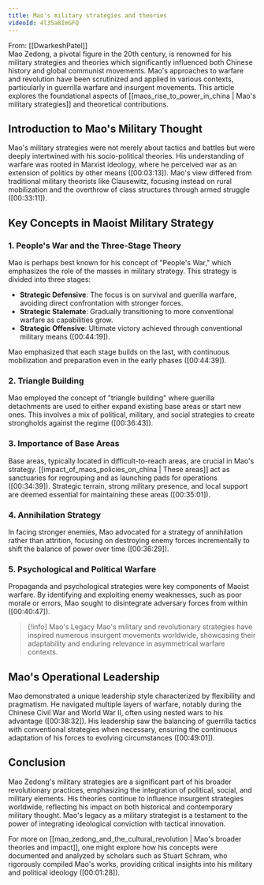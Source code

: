 ```yaml
---
title: Mao's military strategies and theories
videoId: 4l3Sa8ImGFQ
---
```


From: [[DwarkeshPatel]] <br/> 
Mao Zedong, a pivotal figure in the 20th century, is renowned for his military strategies and theories which significantly influenced both Chinese history and global communist movements. Mao's approaches to warfare and revolution have been scrutinized and applied in various contexts, particularly in guerrilla warfare and insurgent movements. This article explores the foundational aspects of [[maos_rise_to_power_in_china | Mao's military strategies]] and theoretical contributions.

## Introduction to Mao's Military Thought

Mao's military strategies were not merely about tactics and battles but were deeply intertwined with his socio-political theories. His understanding of warfare was rooted in Marxist ideology, where he perceived war as an extension of politics by other means ([00:03:13]). Mao's view differed from traditional military theorists like Clausewitz, focusing instead on rural mobilization and the overthrow of class structures through armed struggle ([00:33:11]).

## Key Concepts in Maoist Military Strategy

### 1. People's War and the Three-Stage Theory

Mao is perhaps best known for his concept of "People's War," which emphasizes the role of the masses in military strategy. This strategy is divided into three stages:

- **Strategic Defensive**: The focus is on survival and guerilla warfare, avoiding direct confrontation with stronger forces.
- **Strategic Stalemate**: Gradually transitioning to more conventional warfare as capabilities grow.
- **Strategic Offensive**: Ultimate victory achieved through conventional military means ([00:44:19]).

Mao emphasized that each stage builds on the last, with continuous mobilization and preparation even in the early phases ([00:44:39]).

### 2. Triangle Building

Mao employed the concept of "triangle building" where guerilla detachments are used to either expand existing base areas or start new ones. This involves a mix of political, military, and social strategies to create strongholds against the regime ([00:36:43]).

### 3. Importance of Base Areas

Base areas, typically located in difficult-to-reach areas, are crucial in Mao's strategy. [[impact_of_maos_policies_on_china | These areas]] act as sanctuaries for regrouping and as launching pads for operations ([00:34:39]). Strategic terrain, strong military presence, and local support are deemed essential for maintaining these areas ([00:35:01]).

### 4. Annihilation Strategy

In facing stronger enemies, Mao advocated for a strategy of annihilation rather than attrition, focusing on destroying enemy forces incrementally to shift the balance of power over time ([00:36:29]).

### 5. Psychological and Political Warfare

Propaganda and psychological strategies were key components of Maoist warfare. By identifying and exploiting enemy weaknesses, such as poor morale or errors, Mao sought to disintegrate adversary forces from within ([00:40:47]).

> [!info] Mao's Legacy
> Mao's military and revolutionary strategies have inspired numerous insurgent movements worldwide, showcasing their adaptability and enduring relevance in asymmetrical warfare contexts.

## Mao's Operational Leadership

Mao demonstrated a unique leadership style characterized by flexibility and pragmatism. He navigated multiple layers of warfare, notably during the Chinese Civil War and World War II, often using nested wars to his advantage ([00:38:32]). His leadership saw the balancing of guerrilla tactics with conventional strategies when necessary, ensuring the continuous adaptation of his forces to evolving circumstances ([00:49:01]).

## Conclusion

Mao Zedong's military strategies are a significant part of his broader revolutionary practices, emphasizing the integration of political, social, and military elements. His theories continue to influence insurgent strategies worldwide, reflecting his impact on both historical and contemporary military thought. Mao's legacy as a military strategist is a testament to the power of integrating ideological conviction with tactical innovation.

For more on [[mao_zedong_and_the_cultural_revolution | Mao's broader theories and impact]], one might explore how his concepts were documented and analyzed by scholars such as Stuart Schram, who rigorously compiled Mao's works, providing critical insights into his military and political ideology ([00:01:28]).